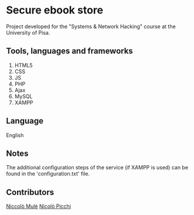 # Secure ebook store

Project developed for the "Systems & Network Hacking" course at the University of Pisa.

## Tools, languages and frameworks

1) HTML5
2) CSS
3) JS
4) PHP
5) Ajax
6) MySQL
7) XAMPP

## Language
English

## Notes
The additional configuration steps of the service (if XAMPP is used) can be found in the 'configuration.txt' file.

## Contributors
[Niccolò Mulè](https://github.com/null-routed)
[Nicolò Picchi](https://github.com/NicoUniPi)
